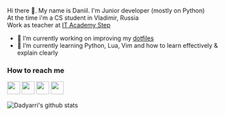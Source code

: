 Hi there 👋. My name is Daniil. I'm Junior developer (mostly on Python)  
At the time i'm a CS student in Vladimir, Russia  
Work as teacher at [IT Academy Step](itstep.org/en)
<!--Open to work, [my CV](https://clck.ru/V8KW2)-->

- 🔭 I’m currently working on improving my [dotfiles](https://github.com/dadyarri/dotfiles)
- 🌱 I’m currently learning Python, Lua, Vim and how to learn effectively & explain clearly

### How to reach me

<a title="Vkontakte" href="https://vk.me/dadyarri"><img width="30" src="https://user-images.githubusercontent.com/51821039/118550882-ecf52200-b765-11eb-93fb-1c8b80635115.png"></a>
<a title="Telegram" href="https://t.me/dadyarri"><img width="30" src="https://user-images.githubusercontent.com/51821039/118549811-a0f5ad80-b764-11eb-864e-a1d5cf7d2830.png"></a>
<a title="Blog (in Russian)" href="https://t.me/dadyarriscorner"><img width="30" src="https://user-images.githubusercontent.com/51821039/118550586-88d25e00-b765-11eb-8698-9317c84217e2.png"></a>
<a title="Linkedin" href="https://linkdein.com/in/dadyarri"><img width="30" src="https://user-images.githubusercontent.com/51821039/119899629-09eed980-bf4c-11eb-9c0f-6ae0a31de348.png"></a>


![Dadyarri's github stats](https://github-readme-stats.vercel.app/api?username=dadyarri&count_private=true&show_icons=true&theme=dark&include_all_commits=true)
